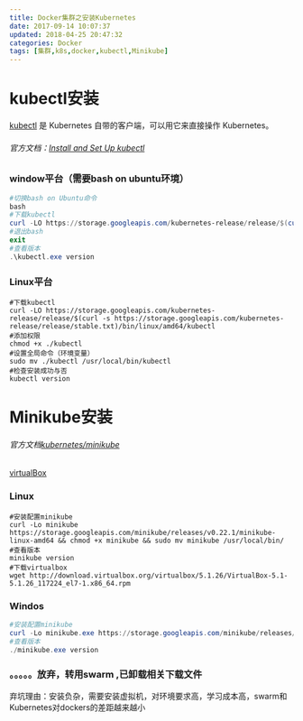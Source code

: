```yaml
---
title: Docker集群之安装Kubernetes
date: 2017-09-14 10:07:37
updated: 2018-04-25 20:47:32categories: Docker
tags: [集群,k8s,docker,kubectl,Minikube]
---
```

# kubectl安装

[kubectl](https://github.com/GoogleCloudPlatform/kubernetes) 是 Kubernetes 自带的客户端，可以用它来直接操作 Kubernetes。

###### 官方文档：[Install and Set Up kubectl](https://kubernetes.io/docs/tasks/tools/install-kubectl/)

### window平台（需要bash on ubuntu环境）

```powershell
#切换bash on Ubuntu命令
bash
#下载kubectl
curl -LO https://storage.googleapis.com/kubernetes-release/release/$(curl -s https://storage.googleapis.com/kubernetes-release/release/stable.txt)/bin/windows/amd64/kubectl.exe
#退出bash
exit
#查看版本
.\kubectl.exe version
```

### Linux平台

```shell
#下载kubectl
curl -LO https://storage.googleapis.com/kubernetes-release/release/$(curl -s https://storage.googleapis.com/kubernetes-release/release/stable.txt)/bin/linux/amd64/kubectl
#添加权限
chmod +x ./kubectl
#设置全局命令（环境变量）
sudo mv ./kubectl /usr/local/bin/kubectl
#检查安装成功与否
kubectl version
```

# Minikube安装

###### 官方文档[kubernetes/minikube](https://github.com/kubernetes/minikube/releases)

[virtualBox](https://www.virtualbox.org/wiki/Linux_Downloads)

### Linux

```shell
#安装配置minikube
curl -Lo minikube https://storage.googleapis.com/minikube/releases/v0.22.1/minikube-linux-amd64 && chmod +x minikube && sudo mv minikube /usr/local/bin/
#查看版本
minikube version
#下载virtualbox
wget http://download.virtualbox.org/virtualbox/5.1.26/VirtualBox-5.1-5.1.26_117224_el7-1.x86_64.rpm

```

### Windos

```powershell
#安装配置minikube
curl -Lo minikube.exe https://storage.googleapis.com/minikube/releases/v0.22.1/minikube-windows-amd64.exe
#查看版本
./minikube.exe version
```

### 。。。。。放弃，转用swarm ,已卸载相关下载文件

弃坑理由：安装负杂，需要安装虚拟机，对环境要求高，学习成本高，swarm和Kubernetes对dockers的差距越来越小

